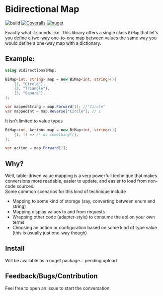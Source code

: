 Bidirectional Map
=================
![build](https://github.com/farlee2121/BidirectionalMap/workflows/Build/badge.svg)
[![Coveralls](https://coveralls.io/repos/github/farlee2121/BidirectionalMap/badge.svg?branch=master)](https://coveralls.io/github/farlee2121/BidirectionalMap?branch=master)
[![nuget](https://img.shields.io/nuget/v/ResXResourceReader.NetStandard.svg)](https://www.nuget.org/packages/ResXResourceReader.NetStandard/)

Exactly what it sounds like. This library offers a single class `BiMap` that let's you define a two-way one-to-one map between values
the same way you would define a one-way map with a dictionary.

Example:
--------

```cs
using BidirectionalMap;

BiMap<int, string> map = new BiMap<int, string>(){
	{1, "Circle"},
	{2, "Triangle"},
	{3, "Square"},
};

var mappedString = map.Forward[1]; //"Circle"
var mappedInt = map.Reverse["Circle"]; // 1
```

It isn't limited to value types
```cs
BiMap<int, Action> map = new BiMap<int, string>(){
	{1, () => /* do something*/},
};

var action = map.Forward[1]; 
```

Why?
---

Well, table-driven value mapping is a very powerfull technique that makes conversions more readable, easier to update, and easier to load from non-code sources.  
Some common scenarios for this kind of technique include
 - Mapping to some kind of storage (say, converting between enum and string)
 - Mapping display values to and from requests
 - Wrapping other code (adapter-style) to consume the api on your own terms
 - Choosing an action or configuration based on some kind of type value (this is usually just one-way though)

Install
-------

Will be available as a nuget package... pending upload


Feedback/Bugs/Contribution
--------------------------
 
 Feel free to open an issue to start the conversation. 